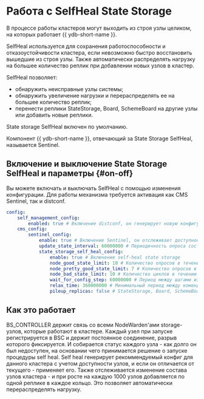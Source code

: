 # Работа с SelfHeal State Storage

В процессе работы кластеров могут выходить из строя узлы целиком, на которых работает {{ ydb-short-name }}.

SelfHeal используется для сохранения работоспособности и отказоустойчивости кластера, если невозможно быстро восстановить вышедшие из строя узлы. Также автоматически распределять нагрузку на большее количество реплик при добавлении новых узлов в кластер.

SelfHeal позволяет:

* обнаружить неисправные узлы системы;
* обнаружить увеличение нагрузки и перераспределять ее на большее количество реплик;
* перенести реплики StateStorage, Board, SchemeBoard на другие узлы или добавить новые реплики.

State storage SelfHeal включен по умолчанию.

Компонент {{ ydb-short-name }}, отвечающий за State Storage SelfHeal, называется Sentinel.

## Включение и выключение State Storage SelfHeal и параметры {#on-off}

Вы можете включать и выключать SelfHeal с помощью изменения конфигурации.
Для работы механизма требуется активация как CMS Sentinel, так и distconf.

```yaml
config:
  	self_management_config:
    	enabled: true # Включение distconf, он генерирует новую конфигурацию и рассылает узлам
  	cms_config:
		sentinel_config:
			enable: true # Включение Sentinel, он отслеживает доступность узлов и отдает команду self-heal в distconf
			update_state_interval: 60000000 # Периодичность опроса состояния нод. По умолчанию 1 минута
			state_storage_self_heal_config:
				enable: true # Включение self-heal state storage
				node_good_state_limit: 10 # Количество опросов в течении которых узел должен быть в хорошем состоянии (быть  доступен), чтобы использовать его в конфигурации
				node_pretty_good_state_limit: 7 # Количество опросов в течении которых узел должен быть в хорошем состоянии, чтобы использовать его в конфигурации, но при этом команда SelfHeal в distconf не отдается
				node_bad_state_limit: 10 # Количество циклов в течении которых узел должен быть недоступен, чтобы отдать команду self-heal в distconf
				wait_for_config_step: 60000000 # Период между шагами изменения конфигурации. По умолчанию 1 минута.
                relax_time: 360000000 # Минимальный период между командами SelfHeal. По умолчанию 10 минут
				pileup_replicas: false # StateStorage, Board, SchemeBoard реплики располагать на одном узле. Если возможен откат кластера на старую верси конфига V1, это позволит привести к совместимому состоянию

```

## Как это работает

BS_CONTROLLER держит связь со всеми NodeWarden'ами storage-узлов, которые работают в кластере.
Каждый узел при запуске регистрируется в BSC и держит постоянное соединение, разрыв которого фиксируется.
И собирается статус каждого узла - как долго он был недоступен, на основании чего принимается решение о запуске процедуры self heal.
Self heal генерирует рекоммендуемый конфиг для данного кластера с учетом доступности узлов, и если он отличается от текущего - применяет его.
Также отслеживается изменение состава узлов кластера - и при росте на каждую 1000 узлов добавляется по одной реплике в каждое кольцо. Это позволяет автоматически перераспределять нагрузку.
